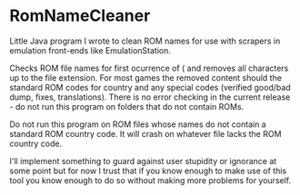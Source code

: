 # RomNameCleaner
Little Java program I wrote to clean ROM names for use with scrapers in emulation front-ends like EmulationStation.

Checks ROM file names for first ocurrence of ( and removes all characters up to the file extension. For most games the removed content should the standard ROM codes for country and any special codes (verified good/bad dump, fixes, translations). There is no error checking in the current release - do not run this program on folders that do not contain ROMs. 

Do not run this program on ROM files whose names do not contain a standard ROM country code. It will crash on whatever file lacks the ROM country code. 

I'll implement something to guard against user stupidity or ignorance at some point but for now I trust that if you know enough to make use of this tool you know enough to do so without making more problems for yourself.
